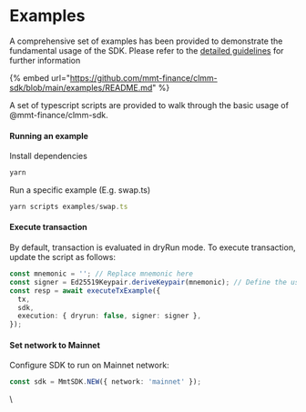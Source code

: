 # Examples

A comprehensive set of examples has been provided to demonstrate the fundamental usage of the SDK. Please refer to the [detailed guidelines](https://github.com/mmt-finance/clmm-sdk/tree/main/examples) for further information&#x20;

{% embed url="https://github.com/mmt-finance/clmm-sdk/blob/main/examples/README.md" %}

A set of typescript scripts are provided to walk through the basic usage of @mmt-finance/clmm-sdk.

#### Running an example

Install dependencies

```typescript
yarn
```

Run a specific example (E.g. swap.ts)

```typescript
yarn scripts examples/swap.ts
```

#### Execute transaction

By default, transaction is evaluated in dryRun mode. To execute transaction, update the script as follows:

```typescript
const mnemonic = ''; // Replace mnemonic here
const signer = Ed25519Keypair.deriveKeypair(mnemonic); // Define the user's mnemonic (should be replaced with an actual mnemonic)
const resp = await executeTxExample({
  tx,
  sdk,
  execution: { dryrun: false, signer: signer },
});
```

#### Set network to Mainnet

Configure SDK to run on Mainnet network:

```typescript
const sdk = MmtSDK.NEW({ network: 'mainnet' });
```

\
